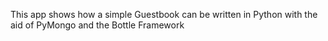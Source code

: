 This app shows how a simple Guestbook can be written in Python with the aid of PyMongo and the Bottle Framework
